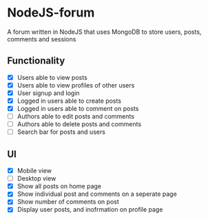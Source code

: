 # NodeJS-forum

A forum written in NodeJS that uses MongoDB to store users, posts, comments and sessions

## Functionality
- [x] Users able to view posts
- [x] Users able to view profiles of other users
- [x] User signup and login
- [x] Logged in users able to create posts
- [x] Logged in users able to comment on posts
- [ ] Authors able to edit posts and comments
- [ ] Authors able to delete posts and comments
- [ ] Search bar for posts and users

## UI
- [x] Mobile view
- [ ] Desktop view
- [x] Show all posts on home page
- [x] Show individual post and comments on a seperate page
- [x] Show number of comments on post
- [x] Display user posts, and inofrmation on profile page